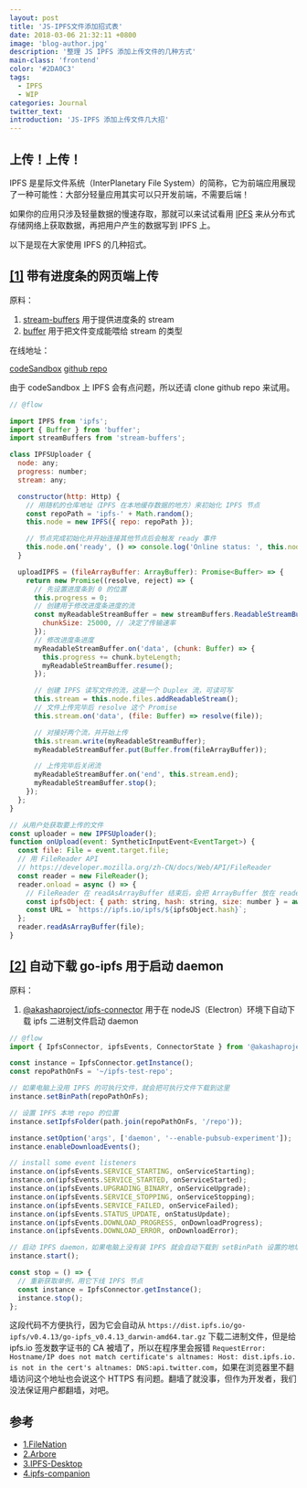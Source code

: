 ```yaml
---
layout: post
title: 'JS-IPFS文件添加招式表'
date: 2018-03-06 21:32:11 +0800
image: 'blog-author.jpg'
description: '整理 JS IPFS 添加上传文件的几种方式'
main-class: 'frontend'
color: '#2DA0C3'
tags:
  - IPFS
  - WIP
categories: Journal
twitter_text:
introduction: 'JS-IPFS 添加上传文件几大招'
---
```


## 上传！上传！

IPFS 是星际文件系统（InterPlanetary File System）的简称，它为前端应用展现了一种可能性：大部分轻量应用其实可以只开发前端，不需要后端！

如果你的应用只涉及轻量数据的慢速存取，那就可以来试试看用 [IPFS](https://www.npmjs.com/package/ipfs) 来从分布式存储网络上获取数据，再把用户产生的数据写到 IPFS 上。

以下是现在大家使用 IPFS 的几种招式。

## [[1]](#1) 带有进度条的网页端上传

原料：

1. [stream-buffers](https://www.npmjs.com/package/stream-buffers) 用于提供进度条的 stream
1. [buffer](https://www.npmjs.com/package/buffer) 用于把文件变成能喂给 stream 的类型

在线地址：

[codeSandbox](https://codesandbox.io/s/km9kwoj64r) [github repo](https://github.com/linonetwo/ipfs-uploader-browser)

由于 codeSandbox 上 IPFS 会有点问题，所以还请 clone github repo 来试用。

```js
// @flow

import IPFS from 'ipfs';
import { Buffer } from 'buffer';
import streamBuffers from 'stream-buffers';

class IPFSUploader {
  node: any;
  progress: number;
  stream: any;

  constructor(http: Http) {
    // 用随机的仓库地址（IPFS 在本地缓存数据的地方）来初始化 IPFS 节点
    const repoPath = 'ipfs-' + Math.random();
    this.node = new IPFS({ repo: repoPath });

    // 节点完成初始化并开始连接其他节点后会触发 ready 事件
    this.node.on('ready', () => console.log('Online status: ', this.node.isOnline() ? 'online' : 'offline'));
  }

  uploadIPFS = (fileArrayBuffer: ArrayBuffer): Promise<Buffer> => {
    return new Promise((resolve, reject) => {
      // 先设置进度条到 0 的位置
      this.progress = 0;
      // 创建用于修改进度条进度的流
      const myReadableStreamBuffer = new streamBuffers.ReadableStreamBuffer({
        chunkSize: 25000, // 决定了传输速率
      });
      // 修改进度条进度
      myReadableStreamBuffer.on('data', (chunk: Buffer) => {
        this.progress += chunk.byteLength;
        myReadableStreamBuffer.resume();
      });

      // 创建 IPFS 读写文件的流，这是一个 Duplex 流，可读可写
      this.stream = this.node.files.addReadableStream();
      // 文件上传完毕后 resolve 这个 Promise
      this.stream.on('data', (file: Buffer) => resolve(file));

      // 对接好两个流，并开始上传
      this.stream.write(myReadableStreamBuffer);
      myReadableStreamBuffer.put(Buffer.from(fileArrayBuffer));

      // 上传完毕后关闭流
      myReadableStreamBuffer.on('end', this.stream.end);
      myReadableStreamBuffer.stop();
    });
  };
}

// 从用户处获取要上传的文件
const uploader = new IPFSUploader();
function onUpload(event: SyntheticInputEvent<EventTarget>) {
  const file: File = event.target.file;
  // 用 FileReader API
  // https://developer.mozilla.org/zh-CN/docs/Web/API/FileReader
  const reader = new FileReader();
  reader.onload = async () => {
    // FileReader 在 readAsArrayBuffer 结束后，会把 ArrayBuffer 放在 reader.result 里
    const ipfsObject: { path: string, hash: string, size: number } = await uploader.uploadIPFS(reader.result);
    const URL = `https://ipfs.io/ipfs/${ipfsObject.hash}`;
  };
  reader.readAsArrayBuffer(file);
}
```

## [[2]](#2) 自动下载 go-ipfs 用于启动 daemon

原料：

1. [@akashaproject/ipfs-connector](https://github.com/AkashaProject/ipfs-connector) 用于在 nodeJS（Electron）环境下自动下载 ipfs 二进制文件启动 daemon

```js
// @flow
import { IpfsConnector, ipfsEvents, ConnectorState } from '@akashaproject/ipfs-connector';

const instance = IpfsConnector.getInstance();
const repoPathOnFs = '~/ipfs-test-repo';

// 如果电脑上没用 IPFS 的可执行文件，就会把可执行文件下载到这里
instance.setBinPath(repoPathOnFs);

// 设置 IPFS 本地 repo 的位置
instance.setIpfsFolder(path.join(repoPathOnFs, '/repo'));

instance.setOption('args', ['daemon', '--enable-pubsub-experiment']);
instance.enableDownloadEvents();

// install some event listeners
instance.on(ipfsEvents.SERVICE_STARTING, onServiceStarting);
instance.on(ipfsEvents.SERVICE_STARTED, onServiceStarted);
instance.on(ipfsEvents.UPGRADING_BINARY, onServiceUpgrade);
instance.on(ipfsEvents.SERVICE_STOPPING, onServiceStopping);
instance.on(ipfsEvents.SERVICE_FAILED, onServiceFailed);
instance.on(ipfsEvents.STATUS_UPDATE, onStatusUpdate);
instance.on(ipfsEvents.DOWNLOAD_PROGRESS, onDownloadProgress);
instance.on(ipfsEvents.DOWNLOAD_ERROR, onDownloadError);

// 启动 IPFS daemon，如果电脑上没有装 IPFS 就会自动下载到 setBinPath 设置的地址里
instance.start();

const stop = () => {
  // 重新获取单例，用它下线 IPFS 节点
  const instance = IpfsConnector.getInstance();
  instance.stop();
};
```

这段代码不方便执行，因为它会自动从 `https://dist.ipfs.io/go-ipfs/v0.4.13/go-ipfs_v0.4.13_darwin-amd64.tar.gz` 下载二进制文件，但是给 ipfs.io 签发数字证书的 CA 被墙了，所以在程序里会报错 `RequestError: Hostname/IP does not match certificate's altnames: Host: dist.ipfs.io. is not in the cert's altnames: DNS:api.twitter.com`，如果在浏览器里不翻墙访问这个地址也会说这个 HTTPS 有问题。翻墙了就没事，但作为开发者，我们没法保证用户都翻墙，对吧。

## 参考

- [<span id="1">1.FileNation</span>](https://github.com/FileNation/FileNation/blob/6c29fdec6494c1674ac71c1c0555d94eec72a7b9/src/app/ipfs.service.ts#L28)
- [<span id="2">2.Arbore</span>](https://github.com/MichaelMure/Arbore/blob/master/app/ipfs/ipfsMain.js)
- [<span id="3">3.IPFS-Desktop</span>](https://github.com/ipfs-shipyard/ipfs-desktop/blob/master/src/index.js)
- [<span id="4">4.ipfs-companion</span>](https://github.com/ipfs-shipyard/ipfs-companion/issues/330)
